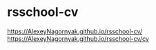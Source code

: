 # rsschool-cv
https://AlexeyNagornyak.github.io/rsschool-cv/
https://AlexeyNagornyak.github.io/rsschool-cv/cv